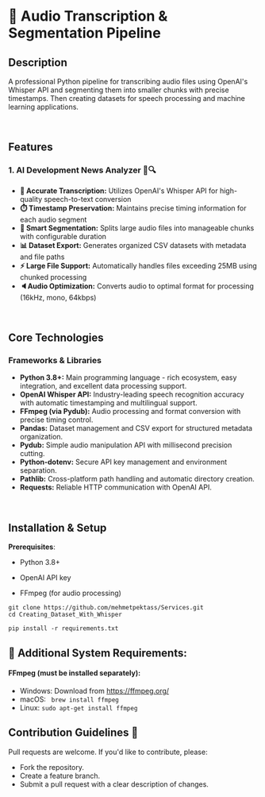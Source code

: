 # 🎤 Audio Transcription & Segmentation Pipeline

## Description
A professional Python pipeline for transcribing audio files using OpenAI's Whisper API and segmenting them into smaller chunks with precise timestamps. Then creating datasets for speech processing and machine learning applications.

<br>

## Features

### 1. AI Development News Analyzer 📰🔍
* **🎯 Accurate Transcription:** Utilizes OpenAI's Whisper API for high-quality speech-to-text conversion
* **⏱️ Timestamp Preservation:** Maintains precise timing information for each audio segment
* **🔪 Smart Segmentation:** Splits large audio files into manageable chunks with configurable duration
* **📊 Dataset Export:** Generates organized CSV datasets with metadata and file paths
* **⚡ Large File Support:** Automatically handles files exceeding 25MB using chunked processing
* **🔈Audio Optimization:** Converts audio to optimal format for processing (16kHz, mono, 64kbps)

<br>

## Core Technologies
### Frameworks & Libraries
* **Python 3.8+:** Main programming language - rich ecosystem, easy integration, and excellent data processing support.
* **OpenAI Whisper API:** Industry-leading speech recognition accuracy with automatic timestamping and multilingual support.
* **FFmpeg (via Pydub):** Audio processing and format conversion with precise timing control.
* **Pandas:** Dataset management and CSV export for structured metadata organization.
* **Pydub:** Simple audio manipulation API with millisecond precision cutting.
* **Python-dotenv:** Secure API key management and environment separation.
* **Pathlib:** Cross-platform path handling and automatic directory creation.
* **Requests:** Reliable HTTP communication with OpenAI API.
<br>

## Installation & Setup

**Prerequisites**:
- Python 3.8+

- OpenAI API key

- FFmpeg (for audio processing)

```
git clone https://github.com/mehmetpektass/Services.git
cd Creating_Dataset_With_Whisper
```
```
pip install -r requirements.txt
```

## 🔧 Additional System Requirements:
#### FFmpeg (must be installed separately):

- Windows: Download from https://ffmpeg.org/
- macOS: ``` brew install ffmpeg ```
- Linux: ``` sudo apt-get install ffmpeg ```

## Contribution Guidelines  🚀
 Pull requests are welcome. If you'd like to contribute, please:

* Fork the repository.
* Create a feature branch.
* Submit a pull request with a clear description of changes.
